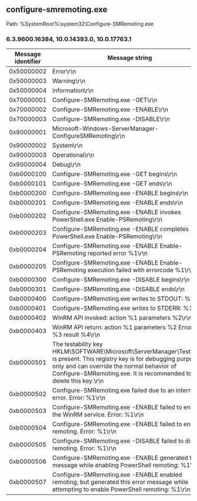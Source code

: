 ## configure-smremoting.exe

Path: %SystemRoot%\system32\Configure-SMRemoting.exe

### 6.3.9600.16384, 10.0.14393.0, 10.0.17763.1

Message identifier | Message string
--- | ---
0x50000002 | Error\r\n
0x50000003 | Warning\r\n
0x50000004 | Information\r\n
0x70000001 | Configure-SMRemoting.exe -GET\r\n
0x70000002 | Configure-SMRemoting.exe -ENABLE\r\n
0x70000003 | Configure-SMRemoting.exe -DISABLE\r\n
0x90000001 | Microsoft-Windows-ServerManager-ConfigureSMRemoting\r\n
0x90000002 | System\r\n
0x90000003 | Operational\r\n
0x90000004 | Debug\r\n
0xb0000100 | Configure-SMRemoting.exe -GET begins\r\n
0xb0000101 | Configure-SMRemoting.exe -GET ends\r\n
0xb0000200 | Configure-SMRemoting.exe -ENABLE begins\r\n
0xb0000201 | Configure-SMRemoting.exe -ENABLE ends\r\n
0xb0000202 | Configure-SMRemoting.exe -ENABLE invokes PowerShell.exe Enable-PSRemoting\r\n
0xb0000203 | Configure-SMRemoting.exe -ENABLE completes PowerShell.exe Enable-PSRemoting\r\n
0xb0000204 | Configure-SMRemoting.exe -ENABLE Enable-PSRemoting reported error %1\r\n
0xb0000205 | Configure-SMRemoting.exe -ENABLE Enable-PSRemoting execution failed with errorcode %1\r\n
0xb0000300 | Configure-SMRemoting.exe -DISABLE begins\r\n
0xb0000301 | Configure-SMRemoting.exe -DISABLE ends\r\n
0xb0000400 | Configure-SMRemoting.exe writes to STDOUT: %1\r\n
0xb0000401 | Configure-SMRemoting.exe writes to STDERR: %1\r\n
0xb0000402 | WinRM API invoked: action %1 parameters %2\r\n
0xb0000403 | WinRM API return: action %1 parameters %2 ErrorCode %3 result %4\r\n
0xb0000501 | The testability key HKLM\\SOFTWARE\\Microsoft\\ServerManager\\Testability is present. This registry key is for debugging purposes only and can override the normal behavior of Configure-SMRemoting.exe. It is recommended to delete this key.\r\n
0xb0000502 | Configure-SMRemoting.exe failed due to an internal error. Error: %1\r\n
0xb0000503 | Configure-SMRemoting.exe -ENABLE failed to enable the WinRM service. Error: %1\r\n
0xb0000504 | Configure-SMRemoting.exe -ENABLE failed to enable remoting. Error: %1\r\n
0xb0000505 | Configure-SMRemoting.exe -DISABLE failed to disable remoting. Error: %1\r\n
0xb0000506 | Configure-SMRemoting.exe -ENABLE generated this message while enabling PowerShell remoting: %1\r\n
0xb0000507 | Configure-SMRemoting.exe -ENABLE enabled remoting, but generated this error message while attempting to enable PowerShell remoting: %1\r\n
